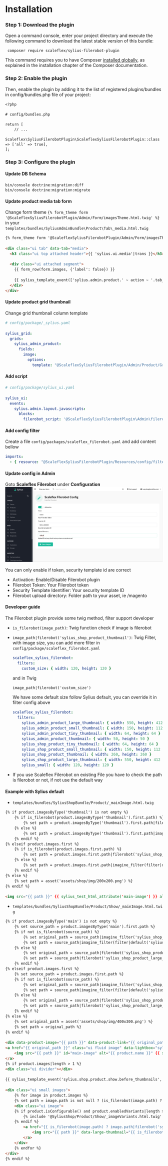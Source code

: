 # Installation

### Step 1: Download the plugin
Open a command console, enter your project directory and execute the
following command to download the latest stable version of this bundle:

```shell
 composer require scaleflex/sylius-filerobot-plugin
```

This command requires you to have Composer [installed globally](https://getcomposer.org/doc/00-intro.md), as explained in the installation
chapter of the Composer documentation.

### Step 2: Enable the plugin
Then, enable the plugin by adding it to the list of registered
plugins/bundles in config/bundles.php file of your project:

```injectablephp
<?php

# config/bundles.php

return [
    // ...
    Scaleflex\SyliusFilerobotPlugin\ScaleflexSyliusFilerobotPlugin::class => ['all' => true],
];
```

### Step 3: Configure the plugin

#### Update DB Schema
```shell
bin/console doctrine:migration:diff
bin/console doctrine:migration:migrate
```

#### Update product media tab form
Change form theme ```{% form_theme form '@ScaleflexSyliusFilerobotPlugin/Admin/Form/imagesTheme.html.twig' %}```
in your ```templates/bundles/SyliusAdminBundle\Product\Tab\_media.html.twig```

```html
{% form_theme form '@ScaleflexSyliusFilerobotPlugin/Admin/Form/imagesTheme.html.twig' %}

<div class="ui tab" data-tab="media">
  <h3 class="ui top attached header">{{ 'sylius.ui.media'|trans }}</h3>

  <div class="ui attached segment">
    {{ form_row(form.images, {'label': false}) }}

    {{ sylius_template_event(['sylius.admin.product.' ~ action ~ '.tab_media', 'sylius.admin.product.tab_media'], {'form': form}) }}
  </div>
</div>
```
#### Update product grid thumbnail
Change grid thumbnail column template
```yaml
# config/package/_sylius.yaml

sylius_grid:
  grids:
    sylius_admin_product:
      fields:
        image:
          options:
            template: "@ScaleflexSyliusFilerobotPlugin/Admin/Product/Grid/Field/image.html.twig"
```
#### Add script

```yaml
# config/package/sylius_ui.yaml

sylius_ui:
  events:
    sylius.admin.layout.javascripts:
      blocks:
        filerobot_script: '@ScaleflexSyliusFilerobotPlugin\Admin\filerobotScript.html.twig'
```

#### Add config filter
Create a file ```config/packages/scaleflex_filerobot.yaml``` and add content bellow
```yaml
imports:
  - { resource: "@ScaleflexSyliusFilerobotPlugin/Resources/config/filters.yaml"}
```
#### Update config in Admin
Goto **Scaleflex Filerobot** under **Configuration**
<img src="./doc/img.png"/>

You can only enable if token, security template id are correct

- Activation: Enable/Disable Filerobot plugin
- Filerobot Token: Your Filerobot token
- Security Template Identifier: Your security template ID
- Filerobot upload directory: Folder path to your asset, ie /magento

#### Developer guide

The Filerobot plugin provide some twig method, filter support developer

- ```is_filerobot(image_path)```: Twig function check if image is filerobot
- ```image_path|filerobot('sylius_shop_product_thumbnail')```: Twig Filter, with image size, you can add more filter
in ```config/package/scaleflex_filerobot.yaml```

    ```yaml
    scaleflex_sylius_filerobot:
      filters:
        custom_size: { width: 120, height: 120 }
    
    ```
    and in Twig
    ```html
    image_path|filerobot('custom_size')
    ```
    
    We have some default size follow Sylius default, you can override it in filter config above
    
    ```yaml
    scaleflex_sylius_filerobot:
      filters:
        sylius_admin_product_large_thumbnail: { width: 550, height: 412 }
        sylius_admin_product_small_thumbnail: { width: 150, height: 112 }
        sylius_admin_product_tiny_thumbnail: { width: 64, height: 64 }
        sylius_admin_product_thumbnail: { width: 50, height: 50 }
        sylius_shop_product_tiny_thumbnail: { width: 64, height: 64 }
        sylius_shop_product_small_thumbnail: { width: 150, height: 112 }
        sylius_shop_product_thumbnail: { width: 260, height: 260 }
        sylius_shop_product_large_thumbnail: { width: 550, height: 412 }
        sylius_small: { width: 120, height: 120 }
    
    ```

- If you use Scaleflex Filerobot on existing File you have to check the path is filerobot or not, if not use the default way
#### Example with Sylius default

- ```templates/bundles/SyliusShopBundle/Product/_mainImage.html.twig```
```html
{% if product.imagesByType('thumbnail') is not empty %}
    {% if is_filerobot(product.imagesByType('thumbnail').first.path) %}
        {% set path = product.imagesByType('thumbnail').first.path|filerobot('sylius_shop_product_thumbnail') %}
    {% else %}
        {% set path = product.imagesByType('thumbnail').first.path|imagine_filter(filter|default('sylius_shop_product_thumbnail')) %}
    {% endif %}
{% elseif product.images.first %}
    {% if is_filerobot(product.images.first.path) %}
        {% set path = product.images.first.path|filerobot('sylius_shop_product_thumbnail') %}
    {% else %}
        {% set path = product.images.first.path|imagine_filter(filter|default('sylius_shop_product_thumbnail')) %}
    {% endif %}
{% else %}
    {% set path = asset('assets/shop/img/200x200.png') %}
{% endif %}

<img src="{{ path }}" {{ sylius_test_html_attribute('main-image') }} alt="{{ product.name }}" class="ui bordered image" />

```

- ```templates/bundles/SyliusShopBundle/Product/Show/_mainImage.html.twig```

```html
{% if product.imagesByType('main') is not empty %}
    {% set source_path = product.imagesByType('main').first.path %}
    {% if not is_filerobot(source_path) %}
        {% set original_path = source_path|imagine_filter('sylius_shop_product_original') %}
        {% set path = source_path|imagine_filter(filter|default('sylius_shop_product_large_thumbnail')) %}
    {% else %}
        {% set original_path = source_path|filerobot('sylius_shop_product_original') %}
        {% set path = source_path|filerobot('sylius_shop_product_large_thumbnail') %}
    {% endif %}
{% elseif product.images.first %}
    {% set source_path = product.images.first.path %}
    {% if not is_filerobot(source_path) %}
        {% set original_path = source_path|imagine_filter('sylius_shop_product_original') %}
        {% set path = source_path|imagine_filter(filter|default('sylius_shop_product_large_thumbnail')) %}
    {% else %}
        {% set original_path = source_path|filerobot('sylius_shop_product_original') %}
        {% set path = source_path|filerobot('sylius_shop_product_large_thumbnail') %}
    {% endif %}
{% else %}
    {% set original_path = asset('assets/shop/img/400x300.png') %}
    {% set path = original_path %}
{% endif %}

<div data-product-image="{{ path }}" data-product-link="{{ original_path }}"></div>
<a href="{{ original_path }}" class="ui fluid image" data-lightbox="sylius-product-image">
    <img src="{{ path }}" id="main-image" alt="{{ product.name }}" {{ sylius_test_html_attribute('main-image') }} />
</a>
{% if product.images|length > 1 %}
<div class="ui divider"></div>

{{ sylius_template_event('sylius.shop.product.show.before_thumbnails', {'product': product}) }}

<div class="ui small images">
    {% for image in product.images %}
    {% set path = image.path is not null ? (is_filerobot(image.path) ? image.path|filerobot('sylius_shop_product_small_thumbnail') : image.path|imagine_filter('sylius_shop_product_small_thumbnail')) : asset('assets/shop/img/200x200.png') %}
    <div class="ui image">
    {% if product.isConfigurable() and product.enabledVariants|length > 0 %}
        {% include '@SyliusShop/Product/Show/_imageVariants.html.twig' %}
    {% endif %}
        <a href="{{ is_filerobot(image.path) ? image.path|filerobot('sylius_shop_product_original') : image.path|imagine_filter('sylius_shop_product_original') }}" data-lightbox="sylius-product-image">
            <img src="{{ path }}" data-large-thumbnail="{{ is_filerobot(image.path) ? image.path|filerobot('sylius_shop_product_large_thumbnail') : image.path|imagine_filter('sylius_shop_product_large_thumbnail') }}" alt="{{ product.name }}" />
        </a>
    </div>
    {% endfor %}
</div>
{% endif %}

```